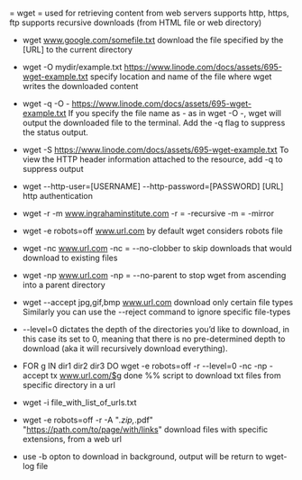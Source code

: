 = wget =
used for retrieving content from web servers
supports http, https, ftp
supports recursive downloads (from HTML file or web directory)

* wget www.google.com/somefile.txt
download the file specified by the [URL] to the current directory
* wget -O mydir/example.txt https://www.linode.com/docs/assets/695-wget-example.txt
specify location and name of the file where wget writes the downloaded content
* wget -q -O - https://www.linode.com/docs/assets/695-wget-example.txt
If you specify the file name as - as in wget -O -, wget will output the downloaded file to the terminal. Add the -q flag to suppress the status output.

* wget -S https://www.linode.com/docs/assets/695-wget-example.txt
To view the HTTP header information attached to the resource, add -q to suppress output


* wget --http-user=[USERNAME] --http-password=[PASSWORD] [URL]
http authentication


* wget -r -m www.ingrahaminstitute.com
-r = -recursive
-m = -mirror

* wget -e robots=off www.url.com
by default wget considers robots file

* wget -nc  www.url.com
-nc = --no-clobber to skip downloads that would download to existing files

* wget -np www.url.com
-np = --no-parent
to stop wget from ascending into a parent directory

* wget --accept jpg,gif,bmp www.url.com
download only certain file types
Similarly you can use the --reject command to ignore specific file-types

* --level=0
dictates the depth of the directories you’d like to download, in this case
its set to 0, meaning that there is no pre-determined depth to download (aka
it will recursively download everything).

* FOR g IN dir1 dir2 dir3
DO wget -e robots=off -r --level=0 -nc -np -accept tx  www.url.com/$g
done
%% script to download txt files from specific directory in a url

* wget -i file_with_list_of_urls.txt
* wget -e robots=off -r -A "*.zip,*.pdf" "https://path.com/to/page/with/links"
download files with specific extensions, from a web url

* use -b opton to download in background, output will be return to wget-log file
